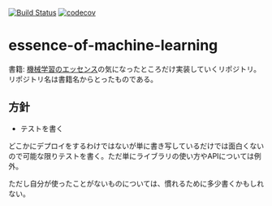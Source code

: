 [![Build Status](https://travis-ci.org/515hikaru/essence-of-machine-learning.svg?branch=master)](https://travis-ci.org/515hikaru/essence-of-machine-learning) [![codecov](https://codecov.io/gh/515hikaru/essence-of-machine-learning/branch/master/graph/badge.svg)](https://codecov.io/gh/515hikaru/essence-of-machine-learning)


# essence-of-machine-learning

書籍: [機械学習のエッセンス](https://www.sbcr.jp/products/4797393965.html)の気になったところだけ実装していくリポジトリ。リポジトリ名は書籍名からとったものである。

## 方針

* テストを書く

どこかにデプロイをするわけではないが単に書き写しているだけでは面白くないので可能な限りテストを書く。ただ単にライブラリの使い方やAPIについては例外。

ただし自分が使ったことがないものについては、慣れるために多少書くかもしれない。

